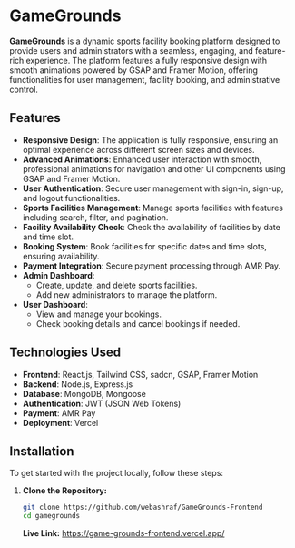 # GameGrounds

**GameGrounds** is a dynamic sports facility booking platform designed to provide users and administrators with a seamless, engaging, and feature-rich experience. The platform features a fully responsive design with smooth animations powered by GSAP and Framer Motion, offering functionalities for user management, facility booking, and administrative control.

## Features

- **Responsive Design**: The application is fully responsive, ensuring an optimal experience across different screen sizes and devices.
- **Advanced Animations**: Enhanced user interaction with smooth, professional animations for navigation and other UI components using GSAP and Framer Motion.
- **User Authentication**: Secure user management with sign-in, sign-up, and logout functionalities.
- **Sports Facilities Management**: Manage sports facilities with features including search, filter, and pagination.
- **Facility Availability Check**: Check the availability of facilities by date and time slot.
- **Booking System**: Book facilities for specific dates and time slots, ensuring availability.
- **Payment Integration**: Secure payment processing through AMR Pay.
- **Admin Dashboard**:
  - Create, update, and delete sports facilities.
  - Add new administrators to manage the platform.
- **User Dashboard**:
  - View and manage your bookings.
  - Check booking details and cancel bookings if needed.

## Technologies Used

- **Frontend**: React.js, Tailwind CSS, sadcn, GSAP, Framer Motion
- **Backend**: Node.js, Express.js
- **Database**: MongoDB, Mongoose
- **Authentication**: JWT (JSON Web Tokens)
- **Payment**: AMR Pay
- **Deployment**: Vercel

## Installation

To get started with the project locally, follow these steps:

1. **Clone the Repository:**

   ```bash
   git clone https://github.com/webashraf/GameGrounds-Frontend
   cd gamegrounds
   ```

   **Live Link:**
   https://game-grounds-frontend.vercel.app/

